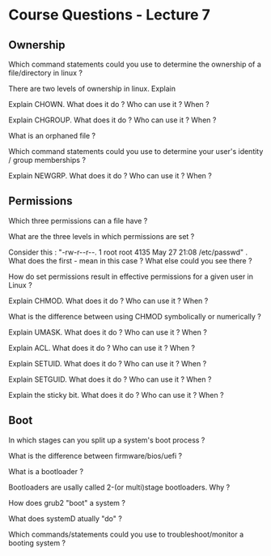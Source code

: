 # Course Questions - Lecture 7

## Ownership

Which command statements could you use to determine the ownership of a file/directory in linux ?
>
There are two levels of ownership in linux. Explain
>
Explain CHOWN. What does it do ? Who can use it ? When ?
>
Explain CHGROUP. What does it do ? Who can use it ? When ?
>
What is an orphaned file ?
>
Which command statements could you use to determine your user's identity / group memberships ?
>
Explain NEWGRP. What does it do ? Who can use it ? When ?
>

## Permissions

Which three permissions can a file have ?
>
What are the three levels in which permissions are set ?
>
Consider this : "-rw-r--r--. 1 root root 4135 May 27 21:08 /etc/passwd" . What does the first - mean in this case ? What else could you see there ?
>
How do set permissions result in effective permissions for a given user in Linux ?
>
Explain CHMOD. What does it do ? Who can use it ? When ?
>
What is the difference between using CHMOD symbolically or numerically ?
>
Explain UMASK. What does it do ? Who can use it ? When ?
>
Explain ACL. What does it do ? Who can use it ? When ?
>
Explain SETUID. What does it do ? Who can use it ? When ?
>
Explain SETGUID. What does it do ? Who can use it ? When ?
>
Explain the sticky bit. What does it do ? Who can use it ? When ?
>

## Boot

In which stages can you split up a system's boot process ?
>
What is the difference between firmware/bios/uefi ?
>
What is a bootloader ?
>
Bootloaders are usally called 2-(or multi)stage bootloaders. Why ?
>
How does grub2 "boot" a system ?
>
What does systemD atually "do" ?
>
Which commands/statements could you use to troubleshoot/monitor a booting system ?
>
